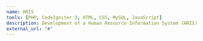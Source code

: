 ```yaml
---
name: HRIS
tools: [PHP, CodeIgniter 3, HTML, CSS, MySQL, JavaScript]
description: Development of a Human Resource Information System (HRIS) in one of the largest banks in Indonesia to manage employee data and various attendance-related features.
external_url: "#"
---
```

